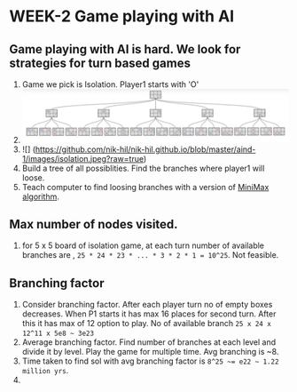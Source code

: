 # WEEK-2 Game playing with AI

## Game playing with AI is hard. We look for strategies for turn based games

1. Game we pick is Isolation. Player1 starts with 'O'
1. ![isolation-game](https://github.com/nik-hil/nik-hil.github.io/blob/master/aind-1/images/isolation.jpeg?raw=true)
1. ![] (https://github.com/nik-hil/nik-hil.github.io/blob/master/aind-1/images/isolation.jpeg?raw=true)
1. Build a tree of all possiblities. Find the branches where player1 will loose. 
1. Teach computer to find loosing branches with a version of [MiniMax algorithm](https://classroom.udacity.com/nanodegrees/nd889/parts/6be67fd1-9725-4d14-b36e-ae2b5b20804c/modules/f719d723-7ee0-472c-80c1-663f02de94f3/lessons/9b1a742a-fa2d-4940-922c-ed426b44f81b/concepts/49461227440923).

## Max number of nodes visited.

1. for 5 x 5 board of isolation game, at each turn number of available branches are , `25 * 24 * 23 * ... * 3 * 2 * 1 = 10^25`. Not feasible.

## Branching factor
1. Consider branching factor. After each player turn no of empty boxes decreases. When P1 starts it has max 16 places for second turn. After this it has max of 12 option to play. No of available branch `25 x 24 x 12^11 x 5e8 ~ 3e23`
1. Average branching factor. Find number of branches at each level and divide it by level. Play the game for multiple time. Avg branching is ~8.
1. Time taken to find sol with avg branching factor is `8^25 ~= e22 ~ 1.22 million yrs`.
1. 
